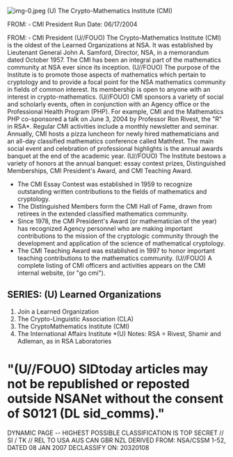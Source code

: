 ![img-0.jpeg](img-0.jpeg)
(U) The Crypto-Mathematics Institute (CMI)

FROM: $\square$
CMI President
Run Date: 06/17/2004

FROM: $\square$
CMI President
(U//FOUO) The Crypto-Mathematics Institute (CMI) is the oldest of the Learned Organizations at NSA. It was established by Lieutenant General John A. Samford, Director, NSA, in a memorandum dated October 1957. The CMI has been an integral part of the mathematics community at NSA ever since its inception.
(U//FOUO) The purpose of the Institute is to promote those aspects of mathematics which pertain to cryptology and to provide a focal point for the NSA mathematics community in fields of common interest. Its membership is open to anyone with an interest in crypto-mathematics.
(U//FOUO) CMI sponsors a variety of social and scholarly events, often in conjunction with an Agency office or the Professional Health Program (PHP). For example, CMI and the Mathematics PHP co-sponsored a talk on June 3, 2004 by Professor Ron Rivest, the "R" in RSA*. Regular CMI activities include a monthly newsletter and seminar. Annually, CMI hosts a pizza luncheon for newly hired mathematicians and an all-day classified mathematics conference called Mathfest. The main social event and celebration of professional highlights is the annual awards banquet at the end of the academic year.
(U//FOUO) The Institute bestows a variety of honors at the annual banquet: essay contest prizes, Distinguished Memberships, CMI President's Award, and CMI Teaching Award.

- The CMI Essay Contest was established in 1959 to recognize outstanding written contributions to the fields of mathematics and cryptology.
- The Distinguished Members form the CMI Hall of Fame, drawn from retirees in the extended classified mathematics community.
- Since 1978, the CMI President's Award (or mathematician of the year) has recognized Agency personnel who are making important contributions to the mission of the cryptologic community through the development and application of the science of mathematical cryptology.
- The CMI Teaching Award was established in 1997 to honor important teaching contributions to the mathematics community.
(U//FOUO) A complete listing of CMI officers and activities appears on the CMI internal website, (or "go cmi").


## SERIES: (U) Learned Organizations

1. Join a Learned Organization
2. The Crypto-Linguistic Association (CLA)
3. The CryptoMathematics Institute (CMI)
4. The International Affairs Institute
*(U) Notes:
RSA = Rivest, Shamir and Adleman, as in RSA Laboratories

# "(U//FOUO) SIDtoday articles may not be republished or reposted outside NSANet without the consent of $\mathbf{S 0 1 2 1}$ (DL sid_comms)." 

DYNAMIC PAGE -- HIGHEST POSSIBLE CLASSIFICATION IS TOP SECRET // SI / TK // REL TO USA AUS CAN GBR NZL DERIVED FROM: NSA/CSSM 1-52, DATED 08 JAN 2007 DECLASSIFY ON: 20320108
